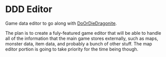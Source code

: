 # DDD Editor
Game data editor to go along with [DoOrDieDragonite](https://github.com/DragoniteSpam/PokemonDoOrDie).

The plan is to create a fuly-featured game editor that will be able to handle all of the information that the main game stores externally, such as maps, monster data, item data, and probably a bunch of other stuff. The map editor portion is going to take priority for the time being though.